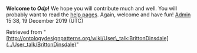 __Welcome to _Odp_!__ We hope you will contribute much and well. 
You will probably want to read the [help pages](http://ontologydesignpatterns.org/wiki/Help:Contents "Help:Contents"). Again, welcome and have fun! [Admin](../User/ValentinaPresutti "User:ValentinaPresutti") 15:38, 19 December 2019 (UTC)





Retrieved from "[http://ontologydesignpatterns.org/wiki/User\_talk:BrittonDinsdale](../User_talk/BrittonDinsdale)"